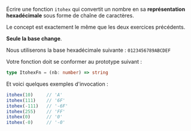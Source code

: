 Écrire une fonction `itohex` qui convertit un nombre en sa **représentation hexadécimale** sous forme de chaîne de caractères.

Le concept est exactement le même que les deux exercices précédents.

**Seule la base change**.

Nous utiliserons la base hexadécimale suivante : `0123456789ABCDEF`

Votre fonction doit se conformer au prototype suivant :

```typescript
type ItohexFn = (nb: number) => string
```

Et voici quelques exemples d'invocation :

```typescript
itohex(10)     // 'A'
itohex(111)    // '6F'
itohex(-111)   // '-6F'
itohex(255)    // 'FF'
itohex(0)      // '0'
itohex(-0)     // '-0'
```